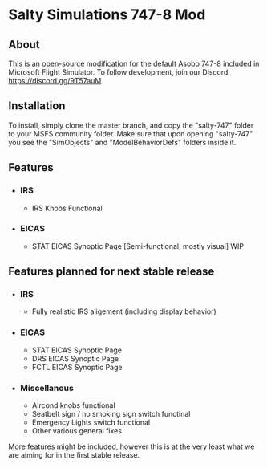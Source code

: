 # Salty Simulations 747-8 Mod

<b><h2>About</h2></b>
This is an open-source modification for the default Asobo 747-8 included in Microsoft Flight Simulator. To follow development, join our Discord: https://discord.gg/9T57auM

<b><h2>Installation</h2></b>
To install, simply clone the master branch, and copy the "salty-747" folder to your MSFS community folder. Make sure that upon opening "salty-747" you see the "SimObjects" and "ModelBehaviorDefs" folders inside it.

## Features
* ### IRS
  * IRS Knobs Functional
* ### EICAS
  * STAT EICAS Synoptic Page [Semi-functional, mostly visual] WIP

## Features planned for next stable release
* ### IRS
  * Fully realistic IRS aligement (including display behavior)
* ### EICAS
  * STAT EICAS Synoptic Page
  * DRS EICAS Synoptic Page
  * FCTL EICAS Synoptic Page
* ### Miscellanous
  * Aircond knobs functional
  * Seatbelt sign / no smoking sign switch functinal
  * Emergency Lights switch functional
  * Other various general fixes
  
More features might be included, however this is at the very least what we are aiming for in the first stable release.
